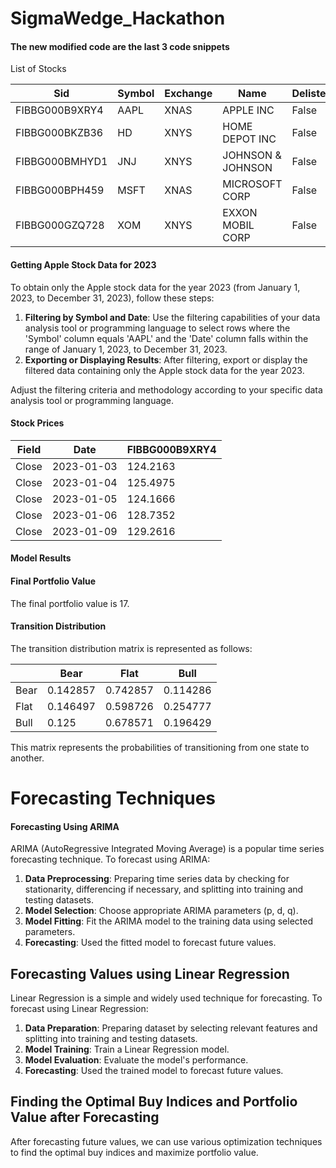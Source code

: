 # SigmaWedge_Hackathon
#### The new modified code are the last 3 code snippets
List of Stocks

|Sid             |Symbol    | Exchange           | Name              | Delisted |
|----------------|----------|--------------------|-------------------|----------|
| FIBBG000B9XRY4 | AAPL     | XNAS               | APPLE INC         | False    |
| FIBBG000BKZB36 | HD       | XNYS               | HOME DEPOT INC    | False    |
| FIBBG000BMHYD1 | JNJ      | XNYS               | JOHNSON & JOHNSON | False    |
| FIBBG000BPH459 | MSFT     | XNAS               | MICROSOFT CORP    | False    |
| FIBBG000GZQ728 | XOM      | XNYS               | EXXON MOBIL CORP  | False    |


#### Getting Apple Stock Data for 2023
To obtain only the Apple stock data for the year 2023 (from January 1, 2023, to December 31, 2023), follow these steps:

1. **Filtering by Symbol and Date**: Use the filtering capabilities of your data analysis tool or programming language to select rows where the 'Symbol' column equals 'AAPL' and the 'Date' column falls within the range of January 1, 2023, to December 31, 2023.
2. **Exporting or Displaying Results**: After filtering, export or display the filtered data containing only the Apple stock data for the year 2023.

Adjust the filtering criteria and methodology according to your specific data analysis tool or programming language.

#### Stock Prices

| Field        | Date          | FIBBG000B9XRY4 |
|--------------|---------------|----------------|
| Close        | 2023-01-03    | 124.2163       |                 
| Close        | 2023-01-04    | 125.4975       |                 
| Close        | 2023-01-05    | 124.1666       |                 
| Close        | 2023-01-06    | 128.7352       |                 
| Close        | 2023-01-09    | 129.2616       |   


#### Model Results
#### Final Portfolio Value
The final portfolio value is 17.

#### Transition Distribution
The transition distribution matrix is represented as follows:

|         | Bear      | Flat      | Bull      |
|---------|-----------|-----------|-----------|
| Bear    | 0.142857  | 0.742857  | 0.114286  |
| Flat    | 0.146497  | 0.598726  | 0.254777  |
| Bull    | 0.125     | 0.678571  | 0.196429  |

This matrix represents the probabilities of transitioning from one state to another.


# Forecasting Techniques
#### Forecasting Using ARIMA
ARIMA (AutoRegressive Integrated Moving Average) is a popular time series forecasting technique. To forecast using ARIMA:

1. **Data Preprocessing**: Preparing  time series data by checking for stationarity, differencing if necessary, and splitting into training and testing datasets.
2. **Model Selection**: Choose appropriate ARIMA parameters (p, d, q).
3. **Model Fitting**: Fit the ARIMA model to the training data using selected parameters.
4. **Forecasting**: Used the fitted model to forecast future values.

## Forecasting Values using Linear Regression
Linear Regression is a simple and widely used technique for forecasting. To forecast using Linear Regression:

1. **Data Preparation**: Preparing dataset by selecting relevant features and splitting into training and testing datasets.
2. **Model Training**: Train a Linear Regression model.
3. **Model Evaluation**: Evaluate the model's performance.
4. **Forecasting**: Used the trained model to forecast future values.

## Finding the Optimal Buy Indices and Portfolio Value after Forecasting
After forecasting future values, we can use various optimization techniques to find the optimal buy indices and maximize portfolio value. 
